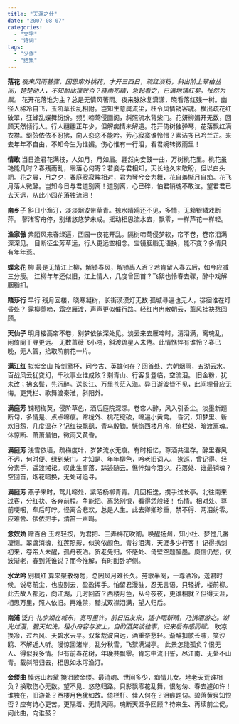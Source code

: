 ```yaml
---
title: "天涯之什"
date: "2007-08-07"
categories: 
  - "文字"
  - "诗词"
tags: 
  - "少作"
  - "结集"
---
```


**落花** _夜来风雨甚骤，因思帘外桃花，才开三四日，疏红淡粉，斜出阶上翠柏丛间，楚楚动人，不知耐此摧败否？晓雨初晴，急起看之，已满地铺红矣。怅然为赋。_ 花开花落谁为主？总是无情风著雨。夜来脉脉复潇潇，晓看落红残一树。幽径人稀冷自飞，玉阶草长乱相附。岂知生意属流尘，枉令风情销客魂。横出疏花红破翠，狂蜂乱蝶舞纷纷。频引啼莺侵画阁，斜照流水背柴门。花妍柳媚开无数，回顾天然倾行人。行人翩翩正年少，但解痴情未解道。花开倚树独弹琴，花落飘红满衣襟。缀弦依依不忍拂，向人恋恋不能吟。芳心寂寞谁怜惜？素洁多已吟兰芷。来去年年不自由，不知今生为谁媚。伤心惟有一行泪，看君婉转微雨里！

**情歌** 当日逢君花满枝，人如月，月如眉。翩然向妾鼓一曲，万树桃花里。桃花虽艳能几时？春残雨乱，零落心何寄？若妾与君相知，天长地久未敢盼，但以白头期。花之晨，月之夕，春庭寂寂眸相对，君为琴兮妾为舞，花自羞惭月自痴。花飞月落人微醉。岂知今日与君道别离！道别离，心已碎，怕君销魂不敢泣。望君君已去天远，从此小园花落独流泪！

**南乡子** 斜日小渔汀，淡淡烟波带草青。掠水晴鸥还不见，多情，无赖银鳞戏断萍。 蓼渚客舟停，别绪悠悠梦未成。摇动相思流水去，飘零，一样芦花一样轻。

**渔家傲** 紫陌风来春绿遍，西园一夜花开乱。隔树啼莺侵梦软，帘不卷，卷帘泪满深深见。 目断征尘芳草远，行人更远空相念。宝镜胭脂无语换，能不变？多情只有年年燕。

**蝶恋花** 柳 最是无情江上柳，解锁春风，解锁离人否？若肯留人春去后，如今应减三分瘦。 江柳年年还似旧，江上情人，几度曾回首？飞絮也怜春去骤，醉中戏解胭脂扣。

**踏莎行** 早行 残月回楼，晓寒凝树，长街漠漠灯无数.孤城寻遍也无人，徘徊谁在灯昏处？ 露柳莺啼，霜空雁渡，声声更似催行路。轻红冉冉散朝云，薰风挂袂愁回顾。

**天仙子** 明月楼高帘不卷，别梦依依深处见。淡云来去雁啼时，清泪满，离魂乱，闲倚阑干寻更远。 无数蔷薇飞小院，斜渡疏星人未倦。此情憔悴有谁怜？春已晚，无人管，拾取阶前花一片。

**满江红** 拟紫金山 按剑擎杯，问今古、英雄何在？回首处、六朝烟雨，五湖云水。百战风云犹变幻，千秋事业谁成败？剩青山、行客复登临，空流泪。 旧金粉，犹未改；拂玄鬓，先沉醉。送长江、万里苍茫入海。异日逝波皆不见，此间埋骨应无悔。更凭栏、歌舞渡秦淮，斜阳外。

**满庭芳** 铺砌梅英，侵阶草色，酒后庭院深深。卷帘人醉，风入引香尘。淡墨新题断句，多情是、点点啼痕。帘栊外、桃花绽破，啼遍小黄禽。 昏沉，知梦里、新欢旧怨，几度温存？记红袂飘飖，青鸟殷勤。恍惚西楼月冷，倚栏处、暗渡离魂。休惊断、萧萧最怕，微雨又黄昏。

**满庭芳** 浅雪依墙，疏梅度叶，岁梦流水无痕。有时相忆，尊酒共温存。醉里春风不远，何时便、绿到柴门。才知是、年年柳色，吟老旧词人。 逡巡，曾记得、轻分素手，遥渡缃裙。叹此生寥落，踪迹随云。憔悴如今泪少。花落处、谁最销魂？空回首，烟花暗换，无处可追寻。

**满庭芳** 燕子来时，莺儿啼处，紫陌杨柳青青。几回相送，携手过长亭。北往南来过客，分红袂、各奔前程。争能把、离愁别恨，看得恁般轻！ 伤情。相对处、尊前哽咽，车后叮咛。怪离合悲欢，总是人生。此去卿卿珍重，禁不得、两泪纷零。应难舍、依依把手，清笛一声鸣。

**念奴娇** 赠百合 玉龙轻按，为君把、三弄梅花吹彻。唤醒扬州，知小杜、梦觉几番凄恻。翠盏消魂，红莲照影，似笑侬颜色。青衫泪满，天涯多少行客！ 记得携剑初来，卷帘人未醒，孤舟夜泊。贺老先归，怀感处、倚壁空题醉墨。庾信仍愁，伏波渐老，春到凭谁说？而今惟解，有时酣卧垆侧。

**水龙吟** 别枫红 算来聚散匆匆，总因风月难长久。劳歌半阕，一尊酒冷，送君时候。说尽前尘，也应别去，盈盈挥手。怕留君漫驻，忍无言语，只轻折，楼前柳。 此去故人都远，向江湖，几时回首？西楼月色，从今夜夜，更谁相就？但得天涯，相思万里，照人依旧。再难禁，黯拭双襟泪满，望人归后。

**南浦** 泛舟 _礼步湖在城东，宽可里许。前日旧友来，适小雨新晴，乃携酒游之。湖光烂漫，碧天如洗，租小舟容与波上，自酌酒笑谈往事，归来后有感而赋。_ 吹凉换冷，过西风、天碧水云平。双浆裁波自远，酒重奈愁轻。渐醉扣舷长啸，笑沙鸥、不解近人听。漫惊回渚岸，乱分秋雪，飞絮满湖亭。 此景怎能孤负？恨无人、得似我多情。但有前春花树，年晚共飘零。肯忘中流旧誓，尽江南、无处不山青。载斜阳归去，相思如水泻渔汀。

**金缕曲** 悼远山若黛 掩泪歌金缕。最消魂、世间多少，痴情儿女。地老天荒谁相负？换取伤心无数。望不见、悠悠归路。只影飘零花乱舞，恨匆匆、春去遽如许！谁独在，旧游处？西楼月色犹如故。倚栏杆、佳人何在？泪痕题句。碧落黄泉知恨否？应有诗心更苦。更隔着、无情风雨。魂断天涯争回顾？待来生、再续前尘促。问此曲，向谁鼓？
